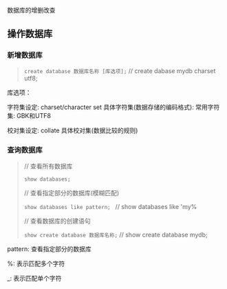 数据库的增删改查



## 操作数据库

### 新增数据库

> `create database 数据库名称 [库选项];` // create dabase mydb charset utf8;

库选项：

字符集设定: charset/character set 具体字符集(数据存储的编码格式): 常用字符集: GBK和UTF8

校对集设定: collate 具体校对集(数据比较的规则)



### 查询数据库

> // 查看所有数据库
>
> `show databases;` 
>
> // 查看指定部分的数据库(模糊匹配)
>
> `show databases like pattern; ` // show databases like 'my%
>
> // 查看数据库的创建语句
>
> `show create database 数据库名称;` // show create database mydb;

pattern: 查看指定部分的数据库

%: 表示匹配多个字符

_: 表示匹配单个字符























